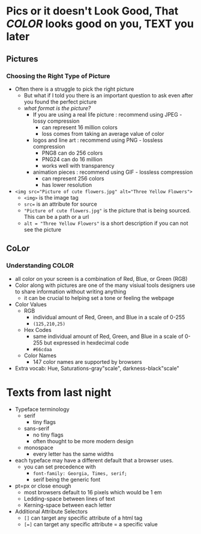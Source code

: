 # Pics or it doesn't Look Good, That *COLOR* looks good on you, **TEXT** you later

## Pictures
### Choosing the Right Type of Picture
- Often there is a struggle to pick the right picture
  - But what if I told you there is an important question to ask even after you found the perfect picture
  - *what format is the picture?*
    - If you are using a real life picture : recommend using JPEG - lossy compression
      - can represent 16 million colors
      - loss comes from taking an average value of color
    - logos and line art : recommend using PNG - lossless compression
      - PNG8 can do 256 colors
      - PNG24 can do 16 million
      - works well with transparency
    - animation pieces : recommend using GIF - lossless compression
      - can represent 256 colors
      - has lower resolution
- `<img src="Picture of cute flowers.jpg" alt="Three Yellow Flowers">`
  - `<img>` is the image tag
  - `src=` is an attribute for source
  - `"Picture of cute flowers.jpg"` is the picture that is being sourced. This can be a path or a url
  - `alt = "Three Yellow Flowers"` is a short description if you can not see the picture

## CoL**o**_r_
### Understanding COLOR
- all color on your screen is a combination of Red, Blue, or Green (RGB)
- Color along with pictures are one of the many visiual tools designers use to share information without writing anything
  - it can be crucial to helping set a tone or feeling the webpage
- Color Values
  - RGB
    - individual amount of Red, Green, and Blue in a scale of 0-255
    - `(125,210,25)`
  - Hex Codes
    - same individual amount of Red, Green, and Blue in a scale of 0-255 but expressed in hexdecimal code
    - `#66cdaa`
  - Color Names
    - 147 color names are supported by browsers
- Extra vocab: Hue, Saturations-gray"scale", darkness-black"scale"

# Texts from last night
- Typeface terminology
  - serif
    - tiny flags
  - sans-serif
    - no tiny flags
    - often thought to be more modern design
  - monospace
    - every letter has the same widths
- each typeface may have a different default that a browser uses.
  - you can set precedence with
    - `font-family: Georgia, Times, serif;`
    - serif being the generic font
- pt=px or close enough
  - most browsers default to 16 pixels which would be 1 em
  - Ledding-space between lines of text
  - Kerning-space between each letter
- Additional Attribute Selectors
  - `[]` can target any specific attribute of a html tag
  - `[=]` can target any specific attribute = a specific value



